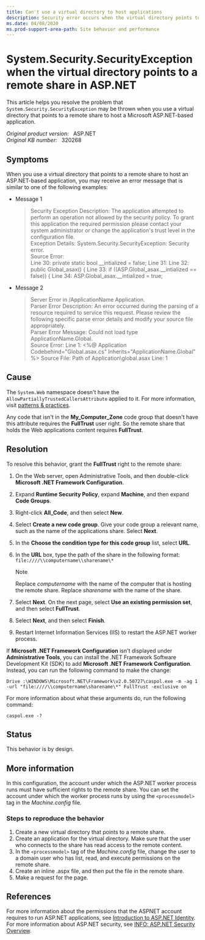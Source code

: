 ```yaml
---
title: Can't use a virtual directory to host applications
description: Security error occurs when the virtual directory points to a remote share in ASP.NET. This article provides a resolution for this problem.
ms.date: 04/08/2020
ms.prod-support-area-path: Site behavior and performance
---
```

# System.Security.SecurityException when the virtual directory points to a remote share in ASP.NET

This article helps you resolve the problem that `System.Security.SecurityException` may be thrown when you use a virtual directory that points to a remote share to host a Microsoft ASP.NET-based application.

_Original product version:_ &nbsp; ASP.NET  
_Original KB number:_ &nbsp; 320268

## Symptoms

When you use a virtual directory that points to a remote share to host an ASP.NET-based application, you may receive an error message that is similar to one of the following examples:

- Message 1

    > Security Exception Description: The application attempted to perform an operation not allowed by the security policy. To grant this application the required permission please contact your system administrator or change the application's trust level in the configuration file.  
    > Exception Details: System.Security.SecurityException: Security error.  
    > Source Error:  
    > Line 30: private static bool __intialized = false; Line 31: Line 32: public Global_asax() { Line 33: if ((ASP.Global_asax.__intialized == false)) { Line 34: ASP.Global_asax.__intialized = true;

- Message 2

    > Server Error in /ApplicationName Application.  
    > Parser Error Description: An error occurred during the parsing of a resource required to service this request. Please review the following specific parse error details and modify your source file appropriately.  
    > Parser Error Message: Could not load type ApplicationName.Global.  
    > Source Error: Line 1: <%@ Application Codebehind="Global.asax.cs" Inherits="ApplicationName.Global" %> Source File: Path of Application\global.asax Line: 1

## Cause

The `System.Web` namespace doesn't have the `AllowPartiallyTrustedCallersAttribute` applied to it. For more information, visit [patterns & practices](/previous-versions/msp-n-p/ff921345(v=pandp.10)).

Any code that isn't in the **My_Computer_Zone** code group that doesn't have this attribute requires the **FullTrust** user right. So the remote share that holds the Web applications content requires **FullTrust**.

## Resolution

To resolve this behavior, grant the **FullTrust** right to the remote share:

1. On the Web server, open Administrative Tools, and then double-click **Microsoft .NET Framework Configuration**.
2. Expand **Runtime Security Policy**, expand **Machine**, and then expand **Code Groups**.
3. Right-click **All_Code**, and then select **New**.
4. Select **Create a new code group**. Give your code group a relevant name, such as the name of the applications share. Select **Next**.
5. In the **Choose the condition type for this code group** list, select **URL**.
6. In the **URL** box, type the path of the share in the following format:  
    `file:////\\computername\\sharename\*`

    > [!NOTE]
    > Replace *computername* with the name of the computer that is hosting the remote share. Replace *sharename* with the name of the share.

7. Select **Next**. On the next page, select **Use an existing permission set**, and then select **FullTrust**.
8. Select **Next**, and then select **Finish**.
9. Restart Internet Information Services (IIS) to restart the ASP.NET worker process.

If **Microsoft .NET Framework Configuration** isn't displayed under **Administrative Tools**, you can install the .NET Framework Software Development Kit (SDK) to add **Microsoft .NET Framework Configuration**. Instead, you can run the following command to make the change:

```console
Drive :\WINDOWS\Microsoft.NET\Framework\v2.0.50727\caspol.exe -m -ag 1 -url "file:////\\computername\sharename\*" FullTrust -exclusive on
```

For more information about what these arguments do, run the following command:  

```console
caspol.exe -?
```

## Status

This behavior is by design.

## More information

In this configuration, the account under which the ASP.NET worker process runs must have sufficient rights to the remote share. You can set the account under which the worker process runs by using the `<processmodel>` tag in the *Machine.config* file.

### Steps to reproduce the behavior

1. Create a new virtual directory that points to a remote share.
2. Create an application for the virtual directory. Make sure that the user who connects to the share has read access to the remote content.
3. In the `<processmodel>` tag of the *Machine.config* file, change the user to a domain user who has list, read, and execute permissions on the remote share.
4. Create an inline .aspx file, and then put the file in the remote share.
5. Make a request for the page.

## References

For more information about the permissions that the ASPNET account requires to run ASP.NET applications, see [Introduction to ASP.NET Identity](/aspnet/identity/overview/getting-started/introduction-to-aspnet-identity). For more information about ASP.NET security, see [INFO: ASP.NET Security Overview](https://support.microsoft.com/help/306590).
